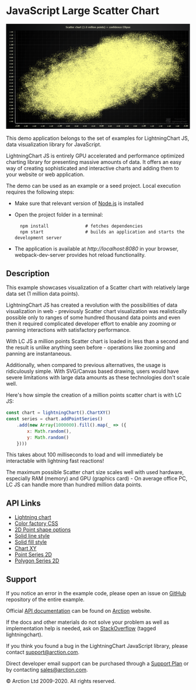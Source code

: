 # JavaScript Large Scatter Chart

![JavaScript Large Scatter Chart](largeScatterChartXY.png)

This demo application belongs to the set of examples for LightningChart JS, data visualization library for JavaScript.

LightningChart JS is entirely GPU accelerated and performance optimized charting library for presenting massive amounts of data. It offers an easy way of creating sophisticated and interactive charts and adding them to your website or web application.

The demo can be used as an example or a seed project. Local execution requires the following steps:

- Make sure that relevant version of [Node.js](https://nodejs.org/en/download/) is installed
- Open the project folder in a terminal:

        npm install              # fetches dependencies
        npm start                # builds an application and starts the development server

- The application is available at *http://localhost:8080* in your browser, webpack-dev-server provides hot reload functionality.


## Description

This example showcases visualization of a Scatter chart with relatively large data set (1 million data points).

LightningChart JS has created a revolution with the possibilities of data visualization in web - previously Scatter chart visualization was realistically possible only to ranges of some hundred thousand data points and even then it required complicated developer effort to enable any zooming or panning interactions with satisfactory performance.

With LC JS a million points Scatter chart is loaded in less than a second and the result is unlike anything seen before - operations like zooming and panning are instantaneous.

Additionally, when compared to previous alternatives, the usage is ridiculously simple. With SVG/Canvas based drawing, users would have severe limitations with large data amounts as these technologies don't scale well.

Here's how simple the creation of a million points scatter chart is with LC JS:

```js
const chart = lightningChart().ChartXY()
const series = chart.addPointSeries()
    .add(new Array(1000000).fill().map(_ => ({
        x: Math.random(),
        y: Math.random()
    })))
```

This takes about 100 milliseconds to load and will immediately be interactable with lightning fast reactions!

The maximum possible Scatter chart size scales well with used hardware, especially RAM (memory) and GPU (graphics card) - On average office PC, LC JS can handle more than hundred million data points.

## API Links

* [Lightning chart]
* [Color factory CSS]
* [2D Point shape options]
* [Solid line style]
* [Solid fill style]
* [Chart XY]
* [Point Series 2D]
* [Polygon Series 2D]


## Support

If you notice an error in the example code, please open an issue on [GitHub][0] repository of the entire example.

Official [API documentation][1] can be found on [Arction][2] website.

If the docs and other materials do not solve your problem as well as implementation help is needed, ask on [StackOverflow][3] (tagged lightningchart).

If you think you found a bug in the LightningChart JavaScript library, please contact support@arction.com.

Direct developer email support can be purchased through a [Support Plan][4] or by contacting sales@arction.com.

[0]: https://github.com/Arction/
[1]: https://www.arction.com/lightningchart-js-api-documentation/
[2]: https://www.arction.com
[3]: https://stackoverflow.com/questions/tagged/lightningchart
[4]: https://www.arction.com/support-services/

© Arction Ltd 2009-2020. All rights reserved.


[Lightning chart]: https://www.arction.com/lightningchart-js-api-documentation/v3.1.0/interfaces/lightningchart.html
[Color factory CSS]: https://www.arction.com/lightningchart-js-api-documentation/v3.1.0/globals.html#colorcss
[2D Point shape options]: https://www.arction.com/lightningchart-js-api-documentation/v3.1.0/enums/pointshape.html
[Solid line style]: https://www.arction.com/lightningchart-js-api-documentation/v3.1.0/classes/solidline.html
[Solid fill style]: https://www.arction.com/lightningchart-js-api-documentation/v3.1.0/classes/solidfill.html
[Chart XY]: https://www.arction.com/lightningchart-js-api-documentation/v3.1.0/classes/chartxy.html
[Point Series 2D]: https://www.arction.com/lightningchart-js-api-documentation/v3.1.0/classes/pointseries.html
[Polygon Series 2D]: https://www.arction.com/lightningchart-js-api-documentation/v3.1.0/classes/polygonseries.html

